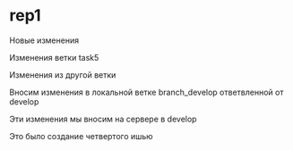 # rep1

Новые изменения  

Изменения ветки task5

Изменения из другой ветки

Вносим изменения в локальной ветке branch_develop ответвленной от develop

Эти изменения мы вносим на сервере в develop

Это было создание четвертого ишью
